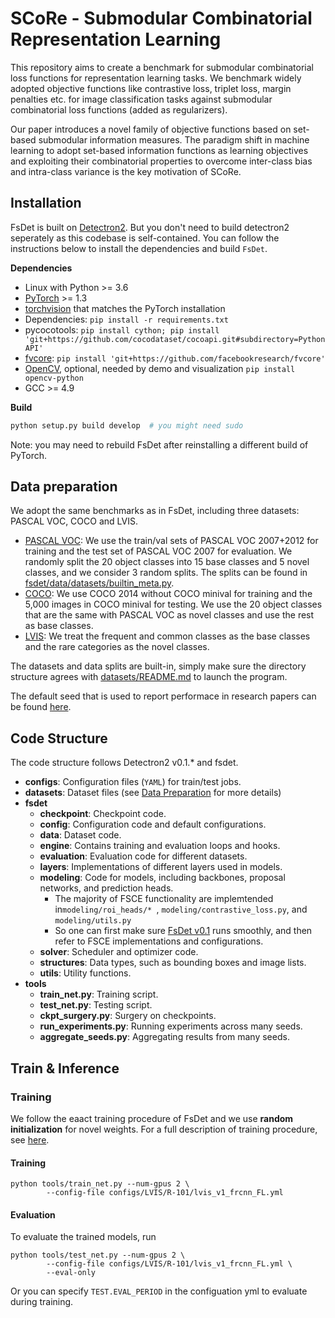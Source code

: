 # SCoRe - Submodular Combinatorial Representation Learning 
This repository aims to create a benchmark for submodular combinatorial loss functions for representation learning tasks. 
We benchmark widely adopted objective functions like contrastive loss, triplet loss, margin penalties etc. for image classification tasks against submodular combinatorial loss functions (added as regularizers). 

Our paper introduces a novel family of objective functions based on set-based submodular information measures. The paradigm shift in machine learning to adopt set-based information functions as learning objectives and exploiting their combinatorial properties to overcome inter-class bias and intra-class variance is the key motivation of SCoRe.


## Installation

FsDet is built on [Detectron2](https://github.com/facebookresearch/detectron2). But you don't need to build detectron2 seperately as this codebase is self-contained. You can follow the instructions below to install the dependencies and build `FsDet`. 

**Dependencies**

* Linux with Python >= 3.6
* [PyTorch](https://pytorch.org/get-started/locally/) >= 1.3 
* [torchvision](https://github.com/pytorch/vision/) that matches the PyTorch installation
* Dependencies: ```pip install -r requirements.txt```
* pycocotools: ```pip install cython; pip install 'git+https://github.com/cocodataset/cocoapi.git#subdirectory=PythonAPI'```
* [fvcore](https://github.com/facebookresearch/fvcore/): ```pip install 'git+https://github.com/facebookresearch/fvcore'``` 
* [OpenCV](https://pypi.org/project/opencv-python/), optional, needed by demo and visualization ```pip install opencv-python```
* GCC >= 4.9

**Build**

```bash
python setup.py build develop  # you might need sudo
```



Note: you may need to rebuild FsDet after reinstalling a different build of PyTorch.



## Data preparation

We adopt the same benchmarks as in FsDet, including three datasets: PASCAL VOC, COCO and LVIS. 

- [PASCAL VOC](http://host.robots.ox.ac.uk/pascal/VOC/): We use the train/val sets of PASCAL VOC 2007+2012 for training and the test set of PASCAL VOC 2007 for evaluation. We randomly split the 20 object classes into 15 base classes and 5 novel classes, and we consider 3 random splits. The splits can be found in [fsdet/data/datasets/builtin_meta.py](fsdet/data/datasets/builtin_meta.py).
- [COCO](http://cocodataset.org/): We use COCO 2014 without COCO minival for training and the 5,000 images in COCO minival for testing. We use the 20 object classes that are the same with PASCAL VOC as novel classes and use the rest as base classes.
- [LVIS](https://www.lvisdataset.org/): We treat the frequent and common classes as the base classes and the rare categories as the novel classes.

The datasets and data splits are built-in, simply make sure the directory structure agrees with [datasets/README.md](datasets/README.md) to launch the program. 

The default seed that is used to report performace in research papers can be found [here](http://dl.yf.io/fs-det/datasets/).



## Code Structure

The code structure follows Detectron2 v0.1.* and fsdet. 

- **configs**: Configuration  files (`YAML`) for train/test jobs. 
- **datasets**: Dataset files (see [Data Preparation](#data-preparation) for more details)
- **fsdet**
  - **checkpoint**: Checkpoint code.
  - **config**: Configuration code and default configurations.
  - **data**: Dataset code.
  - **engine**: Contains training and evaluation loops and hooks.
  - **evaluation**: Evaluation code for different datasets.
  - **layers**: Implementations of different layers used in models.
  - **modeling**: Code for models, including backbones, proposal networks, and prediction heads.
    - The majority of FSCE functionality are implemtended in`modeling/roi_heads/* `, `modeling/contrastive_loss.py`, and  `modeling/utils.py`
    - So one can first make sure  [FsDet v0.1](https://github.com/ucbdrive/few-shot-object-detection/tags) runs smoothly, and then refer to FSCE implementations and configurations. 
  - **solver**: Scheduler and optimizer code.
  - **structures**: Data types, such as bounding boxes and image lists.
  - **utils**: Utility functions.
- **tools**
  - **train_net.py**: Training script.
  - **test_net.py**: Testing script.
  - **ckpt_surgery.py**: Surgery on checkpoints.
  - **run_experiments.py**: Running experiments across many seeds.
  - **aggregate_seeds.py**: Aggregating results from many seeds.



## Train & Inference

### Training

We follow the eaact training procedure of FsDet and we use **random initialization** for novel weights. For a full description of training procedure, see [here](https://github.com/ucbdrive/few-shot-object-detection/blob/master/docs/TRAIN_INST.md).

#### Training

```
python tools/train_net.py --num-gpus 2 \
        --config-file configs/LVIS/R-101/lvis_v1_frcnn_FL.yml
```

#### Evaluation

To evaluate the trained models, run

```angular2html
python tools/test_net.py --num-gpus 2 \
        --config-file configs/LVIS/R-101/lvis_v1_frcnn_FL.yml \
        --eval-only
```

Or you can specify `TEST.EVAL_PERIOD` in the configuation yml to evaluate during training. 



